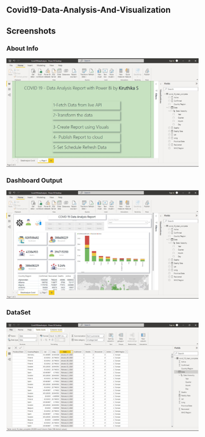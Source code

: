##  Covid19-Data-Analysis-And-Visualization
## Screenshots

### About Info

![App Screenshot](https://raw.githubusercontent.com/Kiruthika162003/Covid19-Data-Analysis-And-Visualization/master/Screenshots/Info.jpg)

### Dashboard Output

![App Screenshot](https://raw.githubusercontent.com/Kiruthika162003/Covid19-Data-Analysis-And-Visualization/master/Screenshots/Dashboard.jpg)

### DataSet

![App Screenshot](https://raw.githubusercontent.com/Kiruthika162003/Covid19-Data-Analysis-And-Visualization/master/Screenshots/Dataset.jpg)
